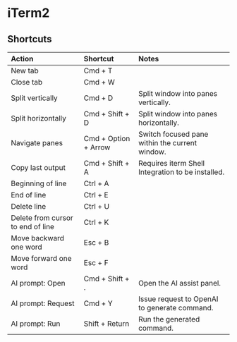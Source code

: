 # iTerm2

## Shortcuts

| Action                            | Shortcut             | Notes                                             |
|:----------------------------------|:---------------------|:--------------------------------------------------|
| New tab                           | Cmd + T              |                                                   |
| Close tab                         | Cmd + W              |                                                   |
| Split vertically                  | Cmd + D              | Split window into panes vertically.               |
| Split horizontally                | Cmd + Shift + D      | Split window into panes horizontally.             |
| Navigate panes                    | Cmd + Option + Arrow | Switch focused pane within the current window.    |
| Copy last output                  | Cmd + Shift + A      | Requires iterm Shell Integration to be installed. |
| Beginning of line                 | Ctrl + A             |                                                   |
| End of line                       | Ctrl + E             |                                                   |
| Delete line                       | Ctrl + U             |                                                   |
| Delete from cursor to end of line | Ctrl + K             |                                                   |
| Move backward one word            | Esc + B              |                                                   |
| Move forward one word             | Esc + F              |                                                   |
| AI prompt: Open                   | Cmd + Shift + .      | Open the AI assist panel.                         |
| AI prompt: Request                | Cmd + Y              | Issue request to OpenAI to generate command.      |
| AI prompt: Run                    | Shift + Return       | Run the generated command.                        |

